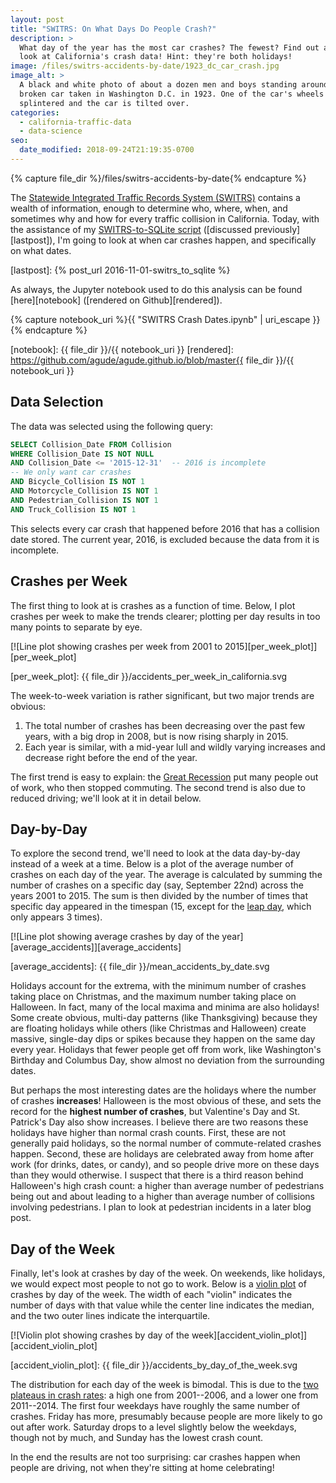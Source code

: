 ```yaml
---
layout: post
title: "SWITRS: On What Days Do People Crash?"
description: >
  What day of the year has the most car crashes? The fewest? Find out as I
  look at California's crash data! Hint: they're both holidays!
image: /files/switrs-accidents-by-date/1923_dc_car_crash.jpg
image_alt: >
  A black and white photo of about a dozen men and boys standing around a
  broken car taken in Washington D.C. in 1923. One of the car's wheels has
  splintered and the car is tilted over.
categories: 
  - california-traffic-data 
  - data-science
seo:
  date_modified: 2018-09-24T21:19:35-0700
---
```


{% capture file_dir %}/files/switrs-accidents-by-date{% endcapture %}

The [Statewide Integrated Traffic Records System (SWITRS)][switrs] contains a
wealth of information, enough to determine who, where, when, and sometimes why
and how for every traffic collision in California. Today, with the assistance
of my [SWITRS-to-SQLite script][s2s] ([discussed previously][lastpost]), I'm
going to look at when car crashes happen, and specifically on what dates.

[switrs]: http://iswitrs.chp.ca.gov/Reports/jsp/userLogin.jsp
[s2s]: https://github.com/agude/SWITRS-to-SQLite
[lastpost]: {% post_url 2016-11-01-switrs_to_sqlite %}

As always, the Jupyter notebook used to do this analysis can be found
[here][notebook] ([rendered on Github][rendered]).

{% capture notebook_uri %}{{ "SWITRS Crash Dates.ipynb" | uri_escape }}{% endcapture %}

[notebook]: {{ file_dir }}/{{ notebook_uri }}
[rendered]: https://github.com/agude/agude.github.io/blob/master{{ file_dir }}/{{ notebook_uri }}

## Data Selection

The data was selected using the following query:

```sql
SELECT Collision_Date FROM Collision
WHERE Collision_Date IS NOT NULL
AND Collision_Date <= '2015-12-31'  -- 2016 is incomplete
-- We only want car crashes
AND Bicycle_Collision IS NOT 1
AND Motorcycle_Collision IS NOT 1
AND Pedestrian_Collision IS NOT 1
AND Truck_Collision IS NOT 1

```

This selects every car crash that happened before 2016 that has a collision
date stored. The current year, 2016, is excluded because the data from it is
incomplete.

## Crashes per Week

The first thing to look at is crashes as a function of time. Below, I plot
crashes per week to make the trends clearer; plotting per day results in too
many points to separate by eye.

[![Line plot showing crashes per week from 2001 to
2015][per_week_plot]][per_week_plot]

[per_week_plot]: {{ file_dir }}/accidents_per_week_in_california.svg

The week-to-week variation is rather significant, but two major trends are
obvious:

1. The total number of crashes has been decreasing over the past few years,
   with a big drop in 2008, but is now rising sharply in 2015.
2. Each year is similar, with a mid-year lull and wildly varying
   increases and decrease right before the end of the year.

The first trend is easy to explain: the [Great Recession][gr] put many people
out of work, who then stopped commuting. The second trend is also due to
reduced driving; we'll look at it in detail below.

[gr]: https://en.wikipedia.org/wiki/Great_Recession

## Day-by-Day

To explore the second trend, we'll need to look at the data day-by-day instead
of a week at a time. Below is a plot of the average number of crashes on
each day of the year. The average is calculated by summing the number of
crashes on a specific day (say, September 22nd) across the years 2001 to
2015\. The sum is then divided by the number of times that specific day
appeared in the timespan (15, except for the [leap day][leapday], which only
appears 3 times).

[leapday]: https://en.wikipedia.org/wiki/February_29

[![Line plot showing average crashes by day of the
year][average_accidents]][average_accidents]

[average_accidents]: {{ file_dir }}/mean_accidents_by_date.svg

Holidays account for the extrema, with the minimum number of crashes taking
place on Christmas, and the maximum number taking place on Halloween. In fact,
many of the local maxima and minima are also holidays! Some create obvious,
multi-day patterns (like Thanksgiving) because they are floating holidays
while others (like Christmas and Halloween) create massive, single-day dips or
spikes because they happen on the same day every year. Holidays that fewer
people get off from work, like Washington's Birthday and Columbus Day, show
almost no deviation from the surrounding dates.

But perhaps the most interesting dates are the holidays where the number of
crashes **increases**! Halloween is the most obvious of these, and sets the
record for the **highest number of crashes**, but Valentine's Day and St.
Patrick's Day also show increases. I believe there are two reasons these
holidays have higher than normal crash counts. First, these are not
generally paid holidays, so the normal number of commute-related crashes
happen. Second, these are holidays are celebrated away from home after work
(for drinks, dates, or candy), and so people drive more on these days than
they would otherwise. I suspect that there is a third reason behind
Halloween's high crash count: a higher than average number of pedestrians
being out and about leading to a higher than average number of collisions
involving pedestrians. I plan to look at pedestrian incidents in a later blog
post.

## Day of the Week

Finally, let's look at crashes by day of the week. On weekends, like holidays,
we would expect most people to not go to work. Below is a [violin
plot][violin] of crashes by day of the week. The width of each "violin"
indicates the number of days with that value while the center line indicates
the median, and the two outer lines indicate the interquartile.

[violin]: https://en.wikipedia.org/wiki/Violin_plot

[![Violin plot showing crashes by day of the
week][accident_violin_plot]][accident_violin_plot]

[accident_violin_plot]: {{ file_dir }}/accidents_by_day_of_the_week.svg

The distribution for each day of the week is bimodal. This is due to the [two
plateaus in crash rates][apw]: a high one from 2001--2006, and a lower one
from 2011--2014. The first four weekdays have roughly the same number of
crashes. Friday has more, presumably because people are more likely to go out
after work. Saturday drops to a level slightly below the weekdays, though not
by much, and Sunday has the lowest crash count.

[apw]: #crashes-per-week

In the end the results are not too surprising: car crashes happen when people
are driving, not when they're sitting at home celebrating!

